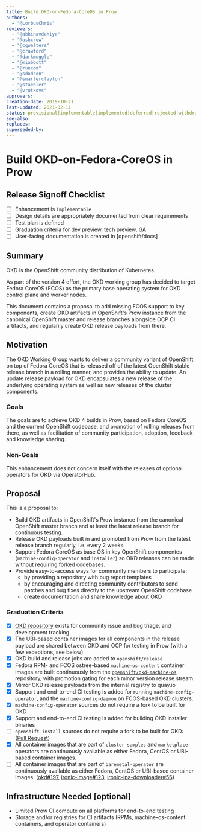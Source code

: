 ```yaml
---
title: Build OKD-on-Fedora-CoreOS in Prow
authors:
  - "@LorbusChris"
reviewers:
  - "@abhinavdahiya"
  - "@ashcrow"
  - "@cgwalters"
  - "@crawford"
  - "@darkmuggle"
  - "@miabbott"
  - "@runcom"
  - "@sdodson"
  - "@smarterclayton"
  - "@staebler"
  - "@vrutkovs"
approvers:
creation-date: 2019-10-21
last-updated: 2021-02-11
status: provisional|implementable|implemented|deferred|rejected|withdrawn|replaced
see-also:  
replaces:
superseded-by:
---
```


# Build OKD-on-Fedora-CoreOS in Prow

## Release Signoff Checklist

- [ ] Enhancement is `implementable`
- [ ] Design details are appropriately documented from clear requirements
- [ ] Test plan is defined
- [ ] Graduation criteria for dev preview, tech preview, GA
- [ ] User-facing documentation is created in [openshift/docs]

## Summary

OKD is the OpenShift community distribution of Kubernetes.

As part of the version 4 effort, the OKD working group has decided to target Fedora CoreOS (FCOS) as the primary base operating system for OKD control plane and worker nodes.

This document contains a proposal to add missing FCOS support to key components,
create OKD artifacts in OpenShift's Prow instance from the canonical OpenShift master and release branches alongside OCP CI artifacts,
and regularily create OKD release payloads from there.

## Motivation

The OKD Working Group wants to deliver a community variant of OpenShift on top of Fedora CoreOS
that is released off of the latest OpenShift stable release branch in a rolling manner,
and provides the ability to update. An update release payload for OKD encapsulates a new release of the underlying operating system
as well as new releases of the cluster components.

### Goals

The goals are to achieve OKD 4 builds in Prow, based on Fedora CoreOS and the current OpenShift codebase, and promotion of rolling releases from there,
as well as facilitation of community participation, adoption, feedback and knowledge sharing.

### Non-Goals

This enhancement does not concern itself with the releases of optional operators for OKD via OperatorHub.

## Proposal

This is a proposal to:

- Build OKD artifacts in OpenShift's Prow instance from the canonical OpenShift master branch and at least the latest release branch for continuous testing.
- Release OKD payloads built in and promoted from Prow from the latest release branch regularly, i.e. every 2 weeks.
- Support Fedora CoreOS as base OS in key OpenShift componentes (`machine-config-operator` and `installer`) so OKD releases can be made without requiring forked codebases.
- Provide easy-to-access ways for community members to participate:
  - by providing a repository with bug report templates
  - by encouraging and directing community contributors to send patches and bug fixes directly to the upstream OpenShift codebase
  - create documentation and share knowledge about OKD  

### Graduation Criteria

- [x] [OKD repository](https://github.com/openshift/okd/) exists for community issue and bug triage, and development tracking.
- [x] The UBI-based container images for all components in the release payload are shared between OKD and OCP for testing in Prow (with a few exceptions, see below)
- [x] OKD build and release jobs are added to `openshift/release`
- [x] Fedora RPM- and FCOS ostree-based `machine-os-content` container images are built continuously from the [`openshift/okd-machine-os`](https://github.com/openshift/okd-machine-os/) repository, with promotion gating for each minor version release stream.
- [x] Mirror OKD release payloads from the internal registry to quay.io  
- [x] Support and end-to-end CI testing is added for running `machine-config-operator`, and the `machine-config-daemon` on FCOS-based OKD clusters.
- [x] `machine-config-operator` sources do not require a fork to be built for OKD
- [x] Support and end-to-end CI testing is added for building OKD installer binaries
- [ ] `openshift-install` sources do not require a fork to be built for OKD: ([Pull Request](https://github.com/openshift/installer/pull/4453))
- [x] All container images that are part of `cluster-samples` and `marketplace` operators are continuously available as either Fedora, CentOS or UBI-based container images.
- [ ] All container images that are part of `baremetal-operator` are continuously available as either Fedora, CentOS or UBI-based container images. ([okd#197](https://github.com/openshift/okd/issues/197), [ironic-image#123](https://github.com/openshift/ironic-image/pull/123), [ironic-ipa-downloader#56](https://github.com/openshift/ironic-image/pull/123))

## Infrastructure Needed [optional]

- Limited Prow CI compute on all platforms for end-to-end testing
- Storage and/or registries for CI artifacts (RPMs, machine-os-content containers, and operator containers)
